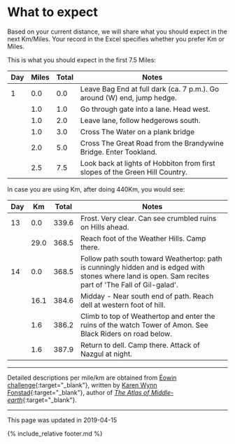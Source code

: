 # What to expect

Based on your current distance, we will share what you should expect in the next Km/Miles.
Your record in the Excel specifies whether you prefer Km or Miles.

This is what you should expect in the first 7.5 Miles:

| Day | Miles | Total | Notes |
| --- | --- | --- | --- |
| 1 | 0.0 | 0.0 | Leave Bag End at full dark (ca. 7 p.m.). Go around (W) end, jump hedge. |
|  | 1.0 | 1.0 | Go through gate into a lane. Head west. |
|  | 1.0 | 2.0 | Leave lane, follow hedgerows south. |
|  | 1.0 | 3.0 | Cross The Water on a plank bridge |
|  | 2.0 | 5.0 | Cross The Great Road from the Brandywine Bridge. Enter Tookland. |
|  | 2.5 | 7.5 | Look back at lights of Hobbiton from first slopes of the Green Hill Country. |

In case you are using Km, after doing 440Km, you would see:

| Day | Km | Total | Notes |
| --- | --- | --- | --- |
| 13 | 0.0 | 339.6 | Frost. Very clear. Can see crumbled ruins on Hills ahead. |
|  | 29.0 | 368.5 | Reach foot of the Weather Hills. Camp there. |
| 14 | 0.0 | 368.5 | Follow path south toward Weathertop: path is cunningly hidden and is edged with stones where land is open. Sam recites part of 'The Fall of Gil-galad'. |
|  | 16.1 | 384.6 | Midday - Near south end of path. Reach dell at western foot of hill. |
|  | 1.6 | 386.2 | Climb to top of Weathertop and enter the ruins of the watch Tower of Amon. See Black Riders on road below. |
|  | 1.6 | 387.9 | Return to dell. Camp there. Attack of Nazgul at night. |

---

Detailed descriptions per mile/km are obtained from [Éowin challenge](http://home.insightbb.com/~eowynchallenge/Walk/walk.html){:target="_blank"},
written by [Karen Wynn Fonstad](https://en.wikipedia.org/wiki/Karen_Wynn_Fonstad){:target="_blank"},
author of [*The Atlas of Middle-earth*](https://www.worldcat.org/title/atlas-of-middle-earth/oclc/24142309){:target="_blank"}.

---
This page was updated in 2019-04-15

{% include_relative footer.md %}
